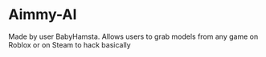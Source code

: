 # Aimmy-AI
Made by user BabyHamsta. Allows users to grab models from any game on Roblox or on Steam to hack basically
